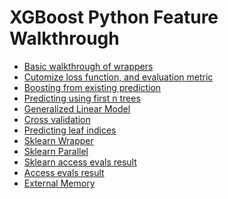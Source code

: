 XGBoost Python Feature Walkthrough
==================================
* [Basic walkthrough of wrappers](basic_walkthrough.py)
* [Cutomize loss function, and evaluation metric](custom_objective.py)
* [Boosting from existing prediction](boost_from_prediction.py)
* [Predicting using first n trees](predict_first_ntree.py)
* [Generalized Linear Model](generalized_linear_model.py)
* [Cross validation](cross_validation.py)
* [Predicting leaf indices](predict_leaf_indices.py)
* [Sklearn Wrapper](sklearn_examples.py)
* [Sklearn Parallel](sklearn_parallel.py)
* [Sklearn access evals result](sklearn_evals_result.py)
* [Access evals result](evals_result.py)
* [External Memory](external_memory.py)
